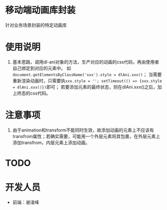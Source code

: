 # 移动端动画库封装
针对业务场景封装的特定动画库

# 使用说明
1. 基本思路，调用dl-ani对象的方法，生产对应的动画的css代码，再由使用者自己绑定到对应的元素中。
   如`document.getElementsByClassName('xxx').style = dlAni.xxx()`；
   当需要重新渲染动画时，只需要执`xxx.style = ''; setTimeout(() => {xxx.style = dlAni.xxx()})`即可；
   若要添加元素的最终状态，则在dlAni.xxx()之后，加上终态的css代码。

# 注意事项
1. 由于animation和transform不能同时生效，故添加动画的元素上不应该有transfrom属性；若确实需要，可能用一个外层元素将其包裹，在外层元素上添加transfrom，内层元素上添加动画。

# TODO


# 开发人员
+ 前端：谢凌峰